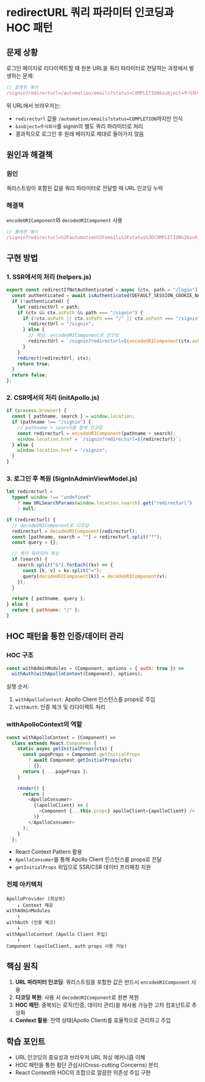 # redirectURL 쿼리 파라미터 인코딩과 HOC 패턴

## 문제 상황

로그인 페이지로 리다이렉트할 때 원본 URL을 쿼리 파라미터로 전달하는 과정에서 발생하는 문제:

```javascript
// 잘못된 예시
/signin?redirecturl=/automation/emails?status=COMPLETION&subject=주식회사
```

위 URL에서 브라우저는:

- `redirecturl` 값을 `/automation/emails?status=COMPLETION`까지만 인식
- `&subject=주식회사`를 signin의 별도 쿼리 파라미터로 처리
- 결과적으로 로그인 후 원래 페이지로 제대로 돌아가지 않음

## 원인과 해결책

### 원인

쿼리스트링이 포함된 값을 쿼리 파라미터로 전달할 때 URL 인코딩 누락

### 해결책

`encodeURIComponent`와 `decodeURIComponent` 사용

```javascript
// 올바른 예시
/signin?redirecturl=%2Fautomation%2Femails%3Fstatus%3DCOMPLETION%26subject%3D%EC%A3%BC%EC%8B%9D%ED%9A%8C%EC%82%AC
```

## 구현 방법

### 1. SSR에서의 처리 (helpers.js)

```javascript
export const redirectIfNotAuthenticated = async (ctx, path = "/login") => {
  const authenticated = await isAuthenticated(DEFAULT_SESSION_COOKIE_NAME, ctx);
  if (!authenticated) {
    let redirectUrl = path;
    if (ctx && ctx.asPath && path === "/signin") {
      if (!ctx.asPath || ctx.asPath === "/" || ctx.asPath === "/signin") {
        redirectUrl = "/signin";
      } else {
        // 핵심: encodeURIComponent로 인코딩
        redirectUrl = `/signin?redirecturl=${encodeURIComponent(ctx.asPath)}`;
      }
    }
    redirect(redirectUrl, ctx);
    return true;
  }
  return false;
};
```

### 2. CSR에서의 처리 (initApollo.js)

```javascript
if (process.browser) {
  const { pathname, search } = window.location;
  if (pathname !== "/signin") {
    // pathname + search를 함께 인코딩
    const redirecturl = encodeURIComponent(pathname + search);
    window.location.href = `/signin?redirecturl=${redirecturl}`;
  } else {
    window.location.href = "/signin";
  }
}
```

### 3. 로그인 후 복원 (SignInAdminViewModel.js)

```javascript
let redirecturl =
  typeof window !== "undefined"
    ? new URLSearchParams(window.location.search).get("redirecturl")
    : null;

if (redirecturl) {
  // decodeURIComponent로 디코딩
  redirecturl = decodeURIComponent(redirecturl);
  const [pathname, search = ""] = redirecturl.split("?");
  const query = {};

  // 쿼리 파라미터 파싱
  if (search) {
    search.split("&").forEach((kv) => {
      const [k, v] = kv.split("=");
      query[decodeURIComponent(k)] = decodeURIComponent(v);
    });
  }

  return { pathname, query };
} else {
  return { pathname: "/" };
}
```

## HOC 패턴을 통한 인증/데이터 관리

### HOC 구조

```javascript
const withAdminModules = (Component, options = { auth: true }) =>
  withAuth(withApolloContext(Component), options);
```

실행 순서:

1. `withApolloContext`: Apollo Client 인스턴스를 props로 주입
2. `withAuth`: 인증 체크 및 리다이렉트 처리

### withApolloContext의 역할

```javascript
const withApolloContext = (Component) =>
  class extends React.Component {
    static async getInitialProps(ctx) {
      const pageProps = Component.getInitialProps
        ? await Component.getInitialProps(ctx)
        : {};
      return { ...pageProps };
    }

    render() {
      return (
        <ApolloConsumer>
          {(apolloClient) => (
            <Component {...this.props} apolloClient={apolloClient} />
          )}
        </ApolloConsumer>
      );
    }
  };
```

- React Context Pattern 활용
- `ApolloConsumer`를 통해 Apollo Client 인스턴스를 props로 전달
- `getInitialProps` 위임으로 SSR/CSR 데이터 프리패칭 지원

### 전체 아키텍처

```
ApolloProvider (최상위)
    ↓ Context 제공
withAdminModules
    ↓
withAuth (인증 체크)
    ↓
withApolloContext (Apollo Client 주입)
    ↓
Component (apolloClient, auth props 사용 가능)
```

## 핵심 원칙

1. **URL 파라미터 인코딩**: 쿼리스트링을 포함한 값은 반드시 `encodeURIComponent` 사용
2. **디코딩 복원**: 사용 시 `decodeURIComponent`로 원본 복원
3. **HOC 패턴**: 중복되는 로직(인증, 데이터 관리)을 재사용 가능한 고차 컴포넌트로 추상화
4. **Context 활용**: 전역 상태(Apollo Client)를 효율적으로 관리하고 주입

## 학습 포인트

- URL 인코딩의 중요성과 브라우저 URL 파싱 메커니즘 이해
- HOC 패턴을 통한 횡단 관심사(Cross-cutting Concerns) 분리
- React Context와 HOC의 조합으로 깔끔한 의존성 주입 구현
